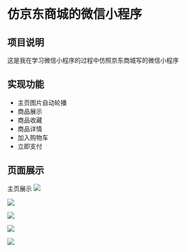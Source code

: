# 仿京东商城的微信小程序
## 项目说明
这是我在学习微信小程序的过程中仿照京东商城写的微信小程序
## 实现功能
* 主页图片自动轮播
* 商品展示
* 商品收藏
* 商品详情
* 加入购物车
* 立即支付
## 页面展示
主页展示
![](https://github.com/shangchou-929/weixin-emarket/raw/master/mydemo/demo1.png)

![](https://github.com/shangchou-929/weixin-emarket/raw/master/mydemo/demo2.png)

![](https://github.com/shangchou-929/weixin-emarket/raw/master/mydemo/demo3.png)

![](https://github.com/shangchou-929/weixin-emarket/raw/master/mydemo/demo4.png)

![](https://github.com/shangchou-929/weixin-emarket/raw/master/mydemo/demo5.png)
